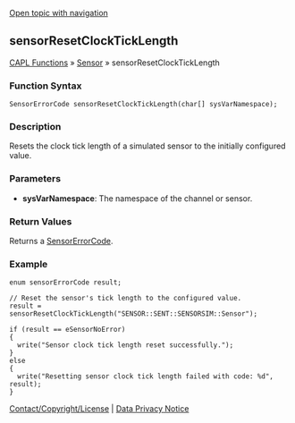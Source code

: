 [Open topic with navigation](../../../../../CANoeDEFamily.htm#Topics/CAPLFunctions/Sensor/Functions/CAPLfunctionSensorResetClockTickLength.md)

## sensorResetClockTickLength

[CAPL Functions](../../CAPLfunctions.md) » [Sensor](../CAPLfunctionsSensorOverview.md) » sensorResetClockTickLength

### Function Syntax

```plaintext
SensorErrorCode sensorResetClockTickLength(char[] sysVarNamespace);
```

### Description

Resets the clock tick length of a simulated sensor to the initially configured value.

### Parameters

- **sysVarNamespace**: The namespace of the channel or sensor.

### Return Values

Returns a [SensorErrorCode](../CAPLfunctionsSensorEnumeration.md).

### Example

```plaintext
enum sensorErrorCode result;

// Reset the sensor's tick length to the configured value.
result = sensorResetClockTickLength("SENSOR::SENT::SENSORSIM::Sensor");

if (result == eSensorNoError)
{
  write("Sensor clock tick length reset successfully.");
}
else
{
  write("Resetting sensor clock tick length failed with code: %d", result);
}
```

[Contact/Copyright/License](../../../Shared/ContactCopyrightLicense.md) | [Data Privacy Notice](https://www.vector.com/int/en/company/get-info/privacy-policy/)
